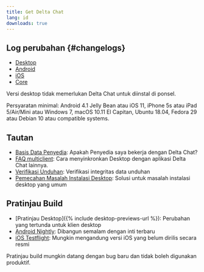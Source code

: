 ```yaml
---
title: Get Delta Chat
lang: id
downloads: true
---
```


## Log perubahan {#changelogs}

* [Desktop](https://github.com/deltachat/deltachat-desktop/blob/master/CHANGELOG.md)
* [Android](https://github.com/deltachat/deltachat-android/blob/master/CHANGELOG.md)
* [iOS](https://github.com/deltachat/deltachat-ios/blob/master/CHANGELOG.md)
* [Core](https://github.com/deltachat/deltachat-core-rust/blob/master/CHANGELOG.md)

Versi desktop tidak memerlukan Delta Chat untuk diinstal di ponsel.

Persyaratan minimal:
Android 4.1 Jelly Bean
atau iOS 11, iPhone 5s atau iPad 5/Air/Mini
atau Windows 7, macOS 10.11 El Capitan, Ubuntu 18.04, Fedora 29 atau Debian 10
atau compatible systems.

## Tautan

* [Basis Data Penyedia](https://providers.delta.chat/): Apakah Penyedia saya bekerja dengan Delta Chat?
* [FAQ multiclient](help#multiclient): Cara menyinkronkan Desktop dengan aplikasi Delta Chat lainnya.
* [Verifikasi Unduhan](verify-downloads): Verifikasi integritas data unduhan
* [Pemecahan Masalah Instalasi Desktop](https://github.com/deltachat/deltachat-desktop/blob/master/docs/TROUBLESHOOTING.md): Solusi untuk masalah instalasi desktop yang umum

## Pratinjau Build

* [Pratinjau Desktop]({% include desktop-previews-url %}): Perubahan yang tertunda untuk klien desktop
* [Android Nightly](https://download.delta.chat/android/nightly/): Dibangun semalam dengan inti terbaru
* [iOS Testflight](https://testflight.apple.com/join/uEMc1NxS): Mungkin mengandung versi iOS yang belum dirilis secara resmi

Pratinjau build mungkin datang dengan bug baru dan tidak boleh digunakan produktif.
